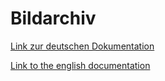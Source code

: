 # Bildarchiv
[Link zur deutschen Dokumentation](https://www.symcon.de/de/service/dokumentation/modulreferenz/bildarchiv/)

[Link to the english documentation](https://www.symcon.de/en/service/documentation/module-reference/image-archive/)

